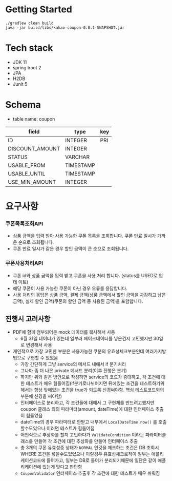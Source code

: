 # Getting Started
```
./gradlew clean build
java -jar build/libs/kakao-coupon-0.0.1-SNAPSHOT.jar
```

# Tech stack
- JDK 11
- spring boot 2
- JPA
- H2DB
- Junit 5

# Schema
- table name: coupon

|field|type|key|
|---|---|---|
|ID|INTEGER|PRI|
|DISCOUNT_AMOUNT|INTEGER| |
|STATUS|VARCHAR||
|USABLE_FROM|TIMESTAMP||
|USABLE_UNTIL|TIMESTAMP||
|USE_MIN_AMOUNT|INTEGER||

# 요구사항
### 쿠폰목록조회API

- 상품 금액을 입력 받아 사용 가능한 쿠폰 목록을 조회합니다. 쿠폰 만료 일시가 가까운 순으로 조회됩니다.
- 쿠폰 만료 일시가 같은 경우 할인 금액이 큰 순으로 조회됩니다.

### 쿠폰사용처리API

- 쿠폰 id와 상품 금액을 입력 받고 쿠폰을 사용 처리 합니다. (status를 USED로 업데 이트)
- 해당 쿠폰이 사용 가능한 쿠폰이 아닌 경우 오류를 응답합니다.
- 사용 처리의 응답은 상품 금액, 결제 금액(상품 금액에서 할인 금액을 차감하고 남은 금액), 실제 할인 금액(쿠폰의 할인 금액 중 사용된 금액)을 포함합니다.

## 진행시 고려사항
- PDF에 함께 첨부되어온 mock 데이터를 복사해서 사용
  - 6월 31일 데이터가 있는데 일부러 페이크데이터를 넣은건지 고민했지만 30일로 변경해서 사용
- 개인적으로 가장 고민한 부분은 사용가능한 쿠분의 유효성체크부분인데 여러가지방법으로 구현할 수 있었음
  - 가장 간단하게 그냥 service의 메서드 내에서 if 분기처리
  - 그나마 좀 더 나은 private 메서드 분리(이후 진행은 분기)
  - 하지만 위와 같은 방안으로 작성하면 service의 코드가 증대하고, 각 조건에 대한 테스트가 매우 힘들어짐(if분기로나뉘어지면 뒤에있는 조건을 테스트하기위해서는 항상 앞에있는 조건을 true가 되도록 신경써야함. 핵심 테스트코드외의 부분에 신경을 써야함)
  - 인터페이스로 분리하고, 각 조건들에 대해서 그 구현체를 만드려고했지만 coupon 클래스 외의 파라미터(amount, dateTime)에 대한 인터페이스 추출이 힘들었음
  - dateTime의 경우 파라미터로 안받고 내부에서 `LocalDateTime.now()` 를 호출할수도있으나 이러면 테스트가 힘들어짐
  - 어떤식으로 추상화를 할지 고민하다가 `ValidateCondition` 이라는 파라미터클래스를 만들어 각 조건에 대한 추상화를 만들어 인터페이스 추출
  - 총 3개의 쿠폰 유효성중 상태가 `NORMAL` 인것을 체크하는 조건은 DB 조회시 WHERE 조건을 넣을수도있었으나 이럴경우 유효성체크로직이 일부는 애플리케이션코드에 들어가고, 일부는 DB로 들어가 분리되기때문에 일단은 같이 애플리케이션에 있는게 맞다고 판단함
  - `CouponValidator` 인터페이스 추출후 각 조건에 대한 테스트가 매우 쉬워짐
  